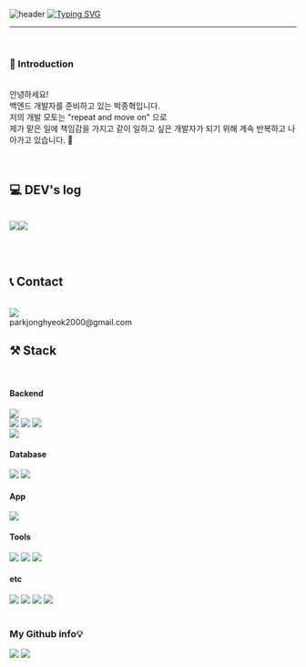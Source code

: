 

![header](https://capsule-render.vercel.app/api?type=waving&color=6994CDEE&text=&animation=twinkling&height=80)
[![Typing SVG](https://readme-typing-svg.demolab.com?font=Alkatra&weight=500&size=45&duration=3500&pause=3&color=auto&center=false&vCenter=false&multiline=true&repeat=true&width=900&height=100&lines=Welcome+to+ppark-jjong+GitHub!👋)](https://git.io/typing-svg)
 
<div align="left">

-------
<br>


### 👋 Introduction 
<br>
안녕하세요!<br>
백엔드 개발자를 준비하고 있는 박종혁입니다.<br>
저의 개발 모토는  "repeat and move on" 으로 <br>
제가 맡은 일에 책임감을 가지고 같이 일하고 싶은 개발자가 되기 위해 계속 반복하고 나아가고 있습니다. 🌱 <br>

<br>
<br>


## 💻 DEV's log 
<br>
<div style="display:flex; flex-direction:row;">
    <a href="https://www.notion.so/cfc284333de941b2bd4be01d571ba32f?pvs=4">
    <img src="https://img.shields.io/badge/Portfolio-FFC0CB?style=for-the-badge"> 
    </a>
    <a href="https://pp-jjong.tistory.com/">
        <img src="https://img.shields.io/badge/Tistory-000000?style=for-the-badge&logo=Tistory&logoColor=dark"> 
    </a>
  
</div>

<br><br>


## 📞 Contact
<br>
<a href="mailto:parkjonghyeok2000@gmail.com">
  <img src="https://img.shields.io/badge/Gmail-EA4335?style=for-the-badge&logo=Gmail&logoColor=white"> 
</a>

<br>
 parkjonghyeok2000@gmail.com
<br>
 
## ⚒️ Stack 
<br>

#### Backend
<img src="https://img.shields.io/badge/JAVA-007396?style=for-the-badge&logo=Java&logoColor=white">
<br>
<img src="https://img.shields.io/badge/Spring-6DB33F?style=for-the-badge&logo=Spring&logoColor=white">
<img src="https://img.shields.io/badge/SpringBoot-6DB33F?style=for-the-badge&logo=SpringBoot&logoColor=white">
<img src="https://img.shields.io/badge/Spring Data JPA-6DB33F?style=for-the-badge&logo=Spring Data JPA&logoColor=white">
<br>
<img src="https://img.shields.io/badge/aws-232F3E?style=for-the-badge&logo=Amazon aws&logoColor=white">
<br>

#### Database
<img src="https://img.shields.io/badge/MySQL-4479A1?style=for-the-badge&logo=MySQL&logoColor=white">
<img src="https://img.shields.io/badge/MariaDB-003545?style=for-the-badge&logo=mariaDB&logoColor=white"/>

#### App
<img src="https://img.shields.io/badge/Kotlin-3DDC84?style=for-the-badge&logo=kotlin&logoColor=white"/>
<br>


#### Tools
<img src="https://img.shields.io/badge/Eclipse-2C2255?style=for-the-badge&logo=Eclipse%20IDE&logoColor=white">
<img src="https://img.shields.io/badge/IntelliJ IDEA-00BFFF?style=for-the-badge&logo=IntelliJIDEA%20IDE&logoColor=white">
<img src="https://img.shields.io/badge/VSCode-007ACC?style=for-the-badge&logo=VisualStudioCode&logoColor=white">
<br>

#### etc
<img src="https://img.shields.io/badge/github-181717?style=for-the-badge&logo=github&logoColor=white" >
<img src="https://img.shields.io/badge/JavaScript-F7DF1E?style=for-the-badge&logo=JavaScript&logoColor=white">
<img src="https://img.shields.io/badge/HTML5-E34F26?style=for-the-badge&logo=HTML5&logoColor=white">
<img src="https://img.shields.io/badge/CSS3-1572B6?style=for-the-badge&logo=CSS3&logoColor=white">

<br>
<br>


### My Github info💡
<img src="https://github-readme-stats.vercel.app/api/top-langs/?username=ppark-jjong&layout=compact&theme=dark">
<img src = "https://github-readme-stats.vercel.app/api?username=ppark-jjong&show_icons=true&hide=contribs,prs&cache_seconds=86400&theme=dark">
